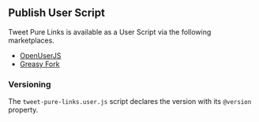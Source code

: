 ## Publish User Script

Tweet Pure Links is available as a User Script via the following marketplaces.

 - [OpenUserJS](https://openuserjs.org/scripts/lucio-martinez/Tweet_Pure_Links)
 - [Greasy Fork](https://greasyfork.org/en/scripts/16847-tweet-pure-links)

### Versioning

The `tweet-pure-links.user.js` script declares the version with its `@version` property.
